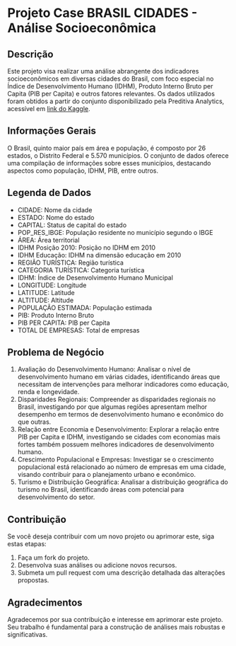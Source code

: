 # Projeto Case BRASIL CIDADES - Análise Socioeconômica

## Descrição

Este projeto visa realizar uma análise abrangente dos indicadores socioeconômicos em diversas cidades do Brasil, com foco especial no Índice de Desenvolvimento Humano (IDHM), Produto Interno Bruto per Capita (PIB per Capita) e outros fatores relevantes. Os dados utilizados foram obtidos a partir do conjunto disponibilizado pela Preditiva Analytics, acessível em [link do Kaggle](https://www.kaggle.com/datasets/crisparada/brazilian-cities).

## Informações Gerais

O Brasil, quinto maior país em área e população, é composto por 26 estados, o Distrito Federal e 5.570 municípios. O conjunto de dados oferece uma compilação de informações sobre esses municípios, destacando aspectos como população, IDHM, PIB, entre outros.

## Legenda de Dados

- CIDADE: Nome da cidade
- ESTADO: Nome do estado
- CAPITAL: Status de capital do estado
- POP_RES_IBGE: População residente no município segundo o IBGE
- ÁREA: Área territorial
- IDHM Posição 2010: Posição no IDHM em 2010
- IDHM Educação: IDHM na dimensão educação em 2010
- REGIÃO TURÍSTICA: Região turística
- CATEGORIA TURÍSTICA: Categoria turística
- IDHM: Índice de Desenvolvimento Humano Municipal
- LONGITUDE: Longitude
- LATITUDE: Latitude
- ALTITUDE: Altitude
- POPULAÇÃO ESTIMADA: População estimada
- PIB: Produto Interno Bruto
- PIB PER CAPITA: PIB per Capita
- TOTAL DE EMPRESAS: Total de empresas

## Problema de Negócio

1. Avaliação do Desenvolvimento Humano: Analisar o nível de desenvolvimento humano em várias cidades, identificando áreas que necessitam de intervenções para melhorar indicadores como educação, renda e longevidade.
2. Disparidades Regionais: Compreender as disparidades regionais no Brasil, investigando por que algumas regiões apresentam melhor desempenho em termos de desenvolvimento humano e econômico do que outras.
3. Relação entre Economia e Desenvolvimento: Explorar a relação entre PIB per Capita e IDHM, investigando se cidades com economias mais fortes também possuem melhores indicadores de desenvolvimento humano.
4. Crescimento Populacional e Empresas: Investigar se o crescimento populacional está relacionado ao número de empresas em uma cidade, visando contribuir para o planejamento urbano e econômico.
5. Turismo e Distribuição Geográfica: Analisar a distribuição geográfica do turismo no Brasil, identificando áreas com potencial para desenvolvimento do setor.

## Contribuição

Se você deseja contribuir com um novo projeto ou aprimorar este, siga estas etapas:

1. Faça um fork do projeto.
2. Desenvolva suas análises ou adicione novos recursos.
3. Submeta um pull request com uma descrição detalhada das alterações propostas.

## Agradecimentos

Agradecemos por sua contribuição e interesse em aprimorar este projeto. Seu trabalho é fundamental para a construção de análises mais robustas e significativas.



